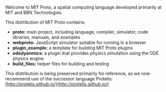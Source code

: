 Welcome to MIT Proto, a spatial computing language developed primarily at MIT and BBN Technologies. 

This distribution of MIT Proto contains:

* **proto:** main project, including language, compiler, simulator, code libraries, manuals, and examples
* **webproto:** JavaScript simulator suitable for running in a browser
* **plugin_example:** a template for building MIT Proto plugins
* **odedyanmics:** a plugin that provides physics simulation using the ODE physics engine
* **build_files:** helper files for building and testing

This distribution is being preserved primarily for reference, as we now recommend use of the successor language Protelis: [http://protelis.github.io/](http://protelis.github.io/)